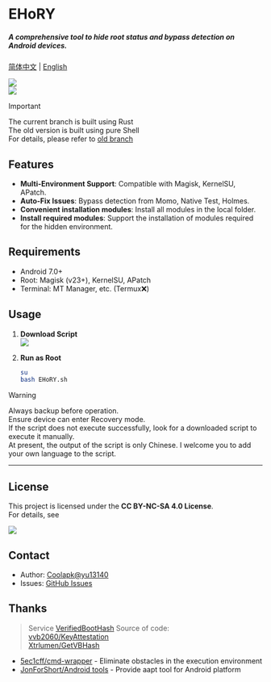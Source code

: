 # EHoRY

##### A comprehensive tool to hide root status and bypass detection on Android devices.

[简体中文](readme.md) | [English](readme_en.md)

![](https://img.shields.io/badge/Platform-Android-green?logo=Android&style=for-the-badge)  
[![](https://img.shields.io/badge/Update_Log-v5.0-orange?style=for-the-badge)](update_log.md)  

> [!IMPORTANT]
> The current branch is built using Rust  
> The old version is built using pure Shell  
> For details, please refer to [old branch](https://github.com/yu13140/EHoRY/tree/old)  

## Features
- **Multi-Environment Support**: Compatible with Magisk, KernelSU, APatch.
- **Auto-Fix Issues**: Bypass detection from Momo, Native Test, Holmes.
- **Convenient installation modules**: Install all modules in the local folder.
- **Install required modules**: Support the installation of modules required for the hidden environment.

## Requirements
- Android 7.0+
- Root: Magisk (v23+), KernelSU, APatch
- Terminal: MT Manager, etc. (Termux❌)

## Usage
1. **Download Script**     
  [![](https://img.shields.io/badge/Release-v5.0-purple?style=for-the-badge&logo=Github)](https://github.com/yu13140/EHoRY/releases/tag/v5.0)

2. **Run as Root**  
   ```bash
   su
   bash EHoRY.sh
   ```
> [!WARNING]
> Always backup before operation.  
> Ensure device can enter Recovery mode.  
> If the script does not execute successfully, look for a downloaded script to execute it manually.  
> At present, the output of the script is only Chinese. I welcome you to add your own language to the script.  

---

## License
This project is licensed under the **CC BY-NC-SA 4.0 License**.  
For details, see

[![](https://img.shields.io/badge/License-CC_BY--NC--NA_4.0-blue?style=for-the-badge&logo=Github)](LICENSE)

## Contact
- Author: [Coolapk@yu13140](https://www.coolapk.com/u/24898135)
- Issues: [GitHub Issues](https://github.com/yu13140/EHoRY/issues)

## Thanks
> Service [VerifiedBootHash](https://github.com/yu13140/VerifiedBootHash) Source of code:  
> [vvb2060/KeyAttestation](https://github.com/vvb2060/KeyAttestation)  
> [Xtrlumen/GetVBHash](https://github.com/XtrLumen/GetVBHash)  

- [5ec1cff/cmd-wrapper](https://gist.github.com/5ec1cff/4b3a3ef329094e1427e2397cfa2435ff) - Eliminate obstacles in the execution environment  
- [JonForShort/Android tools](https://github.com/JonForShort/android-tools) - Provide aapt tool for Android platform